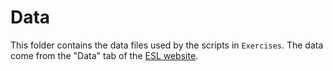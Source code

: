 # Data

This folder contains the data files used by the scripts in `Exercises`. The data come from the "Data" tab of the [ESL website](http://statweb.stanford.edu/~tibs/ElemStatLearn/).
